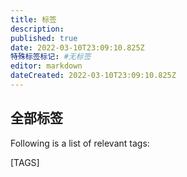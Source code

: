 ```yaml
---
title: 标签
description:
published: true
date: 2022-03-10T23:09:10.825Z
特殊标签标记: #无标签
editor: markdown
dateCreated: 2022-03-10T23:09:10.825Z
---
```


## 全部标签

Following is a list of relevant tags:

[TAGS]
